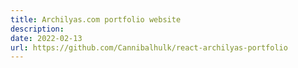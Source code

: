 ```yaml
---
title: Archilyas.com portfolio website
description: 
date: 2022-02-13
url: https://github.com/Cannibalhulk/react-archilyas-portfolio
---
```

